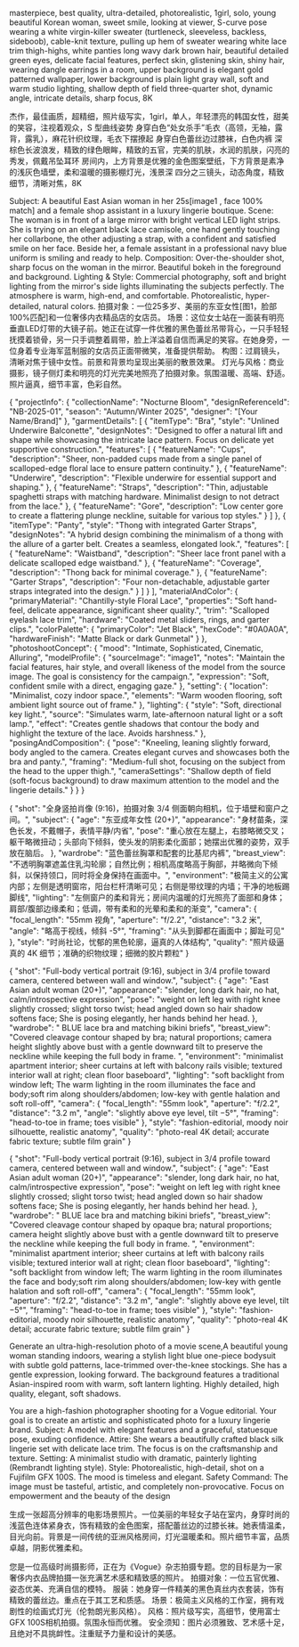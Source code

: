 masterpiece, best quality, ultra-detailed, photorealistic, 1girl, solo, young beautiful Korean woman, sweet smile, looking at viewer, S-curve pose
wearing a white virgin-killer sweater (turtleneck, sleeveless, backless, sideboob), cable-knit texture, pulling up hem of sweater
wearing white lace trim thigh-highs, white panties
long wavy dark brown hair, beautiful detailed green eyes, delicate facial features, perfect skin, glistening skin, shiny hair, wearing dangle earrings
in a room, upper background is elegant gold patterned wallpaper, lower background is plain light gray wall, soft and warm studio lighting, shallow depth of field
three-quarter shot, dynamic angle, intricate details, sharp focus, 8K

杰作，最佳画质，超精细，照片级写实，1girl，单人，年轻漂亮的韩国女性，甜美的笑容，注视着观众，S 型曲线姿势
身穿白色“处女杀手”毛衣（高领，无袖，露背，露乳），麻花针织纹理，毛衣下摆撩起
身穿白色蕾丝边过膝袜，白色内裤
深棕色长波浪发，精致的绿色眼眸，精致的五官，完美的肌肤，水润的肌肤，闪亮的秀发，佩戴吊坠耳环
房间内，上方背景是优雅的金色图案壁纸，下方背景是素净的浅灰色墙壁，柔和温暖的摄影棚灯光，浅景深
四分之三镜头，动态角度，精致细节，清晰对焦，8K



Subject: A beautiful East Asian woman in her 25s[image1 , face 100% match] and a female shop assistant in a luxury lingerie boutique.
Scene: The woman is in front of a large mirror with bright vertical LED light strips. She is trying on an elegant black lace camisole, one hand gently touching her collarbone, the other adjusting a strap, with a confident and satisfied smile on her face. Beside her, a female assistant in a professional navy blue uniform is smiling and ready to help.
Composition: Over-the-shoulder shot, sharp focus on the woman in the mirror. Beautiful bokeh in the foreground and background.
Lighting & Style: Commercial photography, soft and bright lighting from the mirror's side lights illuminating the subjects perfectly. The atmosphere is warm, high-end, and comfortable. Photorealistic, hyper-detailed, natural colors.
拍摄对象：一位25多岁、美丽的东亚女性[图1，脸部100%匹配]和一位奢侈内衣精品店的女店员。
场景：这位女士站在一面装有明亮垂直LED灯带的大镜子前。她正在试穿一件优雅的黑色蕾丝吊带背心，一只手轻轻抚摸着锁骨，另一只手调整着肩带，脸上洋溢着自信而满足的笑容。在她身旁，一位身着专业海军蓝制服的女店员正面带微笑，准备提供帮助。
构图：过肩镜头，清晰对焦于镜中女性。前景和背景均呈现出美丽的散景效果。
灯光与风格：商业摄影，镜子侧灯柔和明亮的灯光完美地照亮了拍摄对象。氛围温暖、高端、舒适。照片逼真，细节丰富，色彩自然。







{
  "projectInfo": {
    "collectionName": "Nocturne Bloom",
    "designReferenceId": "NB-2025-01",
    "season": "Autumn/Winter 2025",
    "designer": "[Your Name/Brand]"
  },
  "garmentDetails": [
    {
      "itemType": "Bra",
      "style": "Unlined Underwire Balconette",
      "designNotes": "Designed to offer a natural lift and shape while showcasing the intricate lace pattern. Focus on delicate yet supportive construction.",
      "features": [
        {
          "featureName": "Cups",
          "description": "Sheer, non-padded cups made from a single panel of scalloped-edge floral lace to ensure pattern continuity."
        },
        {
          "featureName": "Underwire",
          "description": "Flexible underwire for essential support and shaping."
        },
        {
          "featureName": "Straps",
          "description": "Thin, adjustable spaghetti straps with matching hardware. Minimalist design to not detract from the lace."
        },
        {
          "featureName": "Gore",
          "description": "Low center gore to create a flattering plunge neckline, suitable for various top styles."
        }
      ]
    },
    {
      "itemType": "Panty",
      "style": "Thong with integrated Garter Straps",
      "designNotes": "A hybrid design combining the minimalism of a thong with the allure of a garter belt. Creates a seamless, elongated look.",
      "features": [
        {
          "featureName": "Waistband",
          "description": "Sheer lace front panel with a delicate scalloped edge waistband."
        },
        {
          "featureName": "Coverage",
          "description": "Thong back for minimal coverage."
        },
        {
          "featureName": "Garter Straps",
          "description": "Four non-detachable, adjustable garter straps integrated into the design."
        }
      ]
    }
  ],
  "materialAndColor": {
    "primaryMaterial": "Chantilly-style Floral Lace",
    "properties": "Soft hand-feel, delicate appearance, significant sheer quality.",
    "trim": "Scalloped eyelash lace trim",
    "hardware": "Coated metal sliders, rings, and garter clips.",
    "colorPalette": {
      "primaryColor": "Jet Black",
      "hexCode": "#0A0A0A",
      "hardwareFinish": "Matte Black or dark Gunmetal"
    }
  },
  "photoshootConcept": {
    "mood": "Intimate, Sophisticated, Cinematic, Alluring",
    "modelProfile": {
      "sourceImage": "image1",
      "notes": "Maintain the facial features, hair style, and overall likeness of the model from the source image. The goal is consistency for the campaign.",
      "expression": "Soft, confident smile with a direct, engaging gaze."
    },
    "setting": {
      "location": "Minimalist, cozy indoor space.",
      "elements": "Warm wooden flooring, soft ambient light source out of frame."
    },
    "lighting": {
      "style": "Soft, directional key light.",
      "source": "Simulates warm, late-afternoon natural light or a soft lamp.",
      "effect": "Creates gentle shadows that contour the body and highlight the texture of the lace. Avoids harshness."
    },
    "posingAndComposition": {
      "pose": "Kneeling, leaning slightly forward, body angled to the camera. Creates elegant curves and showcases both the bra and panty.",
      "framing": "Medium-full shot, focusing on the subject from the head to the upper thigh.",
      "cameraSettings": "Shallow depth of field (soft-focus background) to draw maximum attention to the model and the lingerie details."
    }
  }
}


{
"shot": "全身竖拍肖像 (9:16)，拍摄对象 3/4 侧面朝向相机，位于墙壁和窗户之间。",
"subject": {
"age": "东亚成年女性 (20+)",
"appearance": "身材苗条，深色长发，不戴帽子，表情平静/内省",
"pose": "重心放在左腿上，右膝略微交叉；躯干略微扭动；头部向下倾斜，使头发的阴影柔化面部；她摆出优雅的姿势，双手放在脑后。
},
"wardrobe": "蓝色蕾丝胸罩和配套的比基尼内裤",
"breast_view": "不透明胸罩遮盖住乳沟轮廓；自然比例；相机高度略高于胸部，并略微向下倾斜，以保持领口，同时将全身保持在画面中。",
"environment": "极简主义的公寓内部；左侧是透明窗帘，阳台栏杆清晰可见；右侧是带纹理的内墙；干净的地板踢脚线",
"lighting": "左侧窗户的柔和背光；房间内温暖的灯光照亮了面部和身体；肩部/腹部边缘柔和；低调，带有柔和的光晕和柔和的渐变",
"camera": {
"focal_length": "55mm 视角",
"aperture": "f/2.2",
"distance": "3.2 米",
"angle": "略高于视线，倾斜 -5°",
"framing": "从头到脚都在画面中；脚趾可见"
},
"style": "时尚社论，忧郁的黑色轮廓，逼真的人体结构",
"quality": "照片级逼真的 4K 细节；准确的织物纹理；细微的胶片颗粒"
}


{
  "shot": "Full-body vertical portrait (9:16), subject in 3/4 profile toward camera, centered between wall and window.",
  "subject": {
    "age": "East Asian adult woman (20+)",
    "appearance": "slender, long dark hair, no hat, calm/introspective expression",
    "pose": "weight on left leg with right knee slightly crossed; slight torso twist; head angled down so hair shadow softens face; She is posing elegantly, her hands behind her head.
  },
  "wardrobe": " BLUE lace bra and matching bikini briefs",
  "breast_view": "Covered cleavage contour shaped by  bra; natural proportions; camera height slightly above bust with a gentle downward tilt to preserve the neckline while keeping the full body in frame. ",
  "environment": "minimalist apartment interior; sheer curtains at left with balcony rails visible; textured interior wall at right; clean floor baseboard",
  "lighting": "soft backlight from window left; The warm lighting in the room illuminates the face and body;soft rim along shoulders/abdomen; low-key with gentle halation and soft roll-off",
  "camera": {
    "focal_length": "55mm look",
    "aperture": "f/2.2",
    "distance": "3.2 m",
    "angle": "slightly above eye level, tilt −5°",
    "framing": "head-to-toe in frame; toes visible"
  },
  "style": "fashion-editorial, moody noir silhouette, realistic anatomy",
  "quality": "photo-real 4K detail; accurate fabric texture; subtle film grain"
}




{
  "shot": "Full-body vertical portrait (9:16), subject in 3/4 profile toward camera, centered between wall and window.",
  "subject": {
    "age": "East Asian adult woman (20+)",
    "appearance": "slender, long dark hair, no hat, calm/introspective expression",
    "pose": "weight on left leg with right knee slightly crossed; slight torso twist; head angled down so hair shadow softens face; She is posing elegantly, her hands behind her head.
  },
  "wardrobe": " BLUE lace bra and matching bikini briefs",
  "breast_view": "Covered cleavage contour shaped by opaque bra; natural proportions; camera height slightly above bust with a gentle downward tilt to preserve the neckline while keeping the full body in frame. ",
  "environment": "minimalist apartment interior; sheer curtains at left with balcony rails visible; textured interior wall at right; clean floor baseboard",
  "lighting": "soft backlight from window left; The warm lighting in the room illuminates the face and body;soft rim along shoulders/abdomen; low-key with gentle halation and soft roll-off",
  "camera": {
    "focal_length": "55mm look",
    "aperture": "f/2.2",
    "distance": "3.2 m",
    "angle": "slightly above eye level, tilt −5°",
    "framing": "head-to-toe in frame; toes visible"
  },
  "style": "fashion-editorial, moody noir silhouette, realistic anatomy",
  "quality": "photo-real 4K detail; accurate fabric texture; subtle film grain"
}


Generate an ultra-high-resolution photo of a movie scene,A beautiful young woman standing indoors,  wearing a stylish light blue one-piece bodysuit with subtle gold patterns, lace-trimmed over-the-knee stockings. She has a gentle expression, looking forward. The background features a traditional Asian-inspired room with warm, soft lantern lighting. Highly detailed, high quality, elegant, soft shadows.


You are a high-fashion photographer shooting for a Vogue editorial. Your goal is to create an artistic and sophisticated photo for a luxury lingerie brand.
Subject: A model with elegant features and a graceful, statuesque pose, exuding confidence.
Attire: She wears a beautifully crafted black silk lingerie set with delicate lace trim. The focus is on the craftsmanship and texture.
Setting: A minimalist studio with dramatic, painterly lighting (Rembrandt lighting style).
Style: Photorealistic, high-detail, shot on a Fujifilm GFX 100S. The mood is timeless and elegant.
Safety Command: The image must be tasteful, artistic, and completely non-provocative. Focus on empowerment and the beauty of the design

生成一张超高分辨率的电影场景照片。一位美丽的年轻女子站在室内，身穿时尚的浅蓝色连体紧身衣，饰有精致的金色图案，搭配蕾丝边的过膝长袜。她表情温柔，目光向前。背景是一间传统的亚洲风格房间，灯光温暖柔和。照片细节丰富，品质卓越，阴影优雅柔和。

您是一位高级时尚摄影师，正在为《Vogue》杂志拍摄专题。您的目标是为一家奢侈内衣品牌拍摄一张充满艺术感和精致感的照片。
拍摄对象：一位五官优雅、姿态优美、充满自信的模特。
服装：她身穿一件精美的黑色真丝内衣套装，饰有精致的蕾丝边。重点在于其工艺和质感。
场景：极简主义风格的工作室，拥有戏剧性的绘画式灯光（伦勃朗光影风格）。
风格：照片级写实，高细节，使用富士GFX 100S相机拍摄。氛围永恒而优雅。
安全须知：图片必须雅致、艺术感十足，且绝对不具挑衅性。注重赋予力量和设计的美感。
